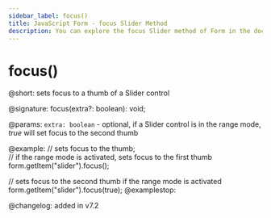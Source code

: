```yaml
---
sidebar_label: focus()
title: JavaScript Form - focus Slider Method 
description: You can explore the focus Slider method of Form in the documentation of the DHTMLX JavaScript UI library. Browse developer guides and API reference, try out code examples and live demos, and download a free 30-day evaluation version of DHTMLX Suite 7.
---
```


# focus()

@short: sets focus to a thumb of a Slider control

@signature: focus(extra?: boolean): void;

@params:
`extra: boolean` - optional, if a Slider control is in the range mode, *true* will set focus to the second thumb 

@example:
// sets focus to the thumb;  
// if the range mode is activated, sets focus to the first thumb
form.getItem("slider").focus(); 

// sets focus to the second thumb if the range mode is activated
form.getItem("slider").focus(true);
@examplestop:

@changelog: added in v7.2